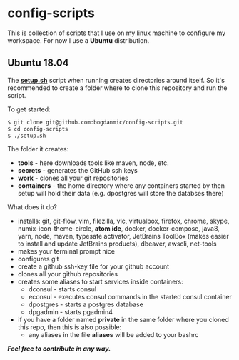config-scripts
==============

This is collection of scripts that I use on my linux machine to configure my
workspace. For now I use a **Ubuntu** distribution.

Ubuntu 18.04
------------
The [**setup.sh**](setup.sh) script when running creates directories around itself.
So it's recommended to create a folder where to clone this repository and run the script.

To  get started:
 ```bash
 $ git clone git@github.com:bogdanmic/config-scripts.git
 $ cd config-scripts
 $ ./setup.sh
 ```

The folder it creates:
 - **tools** - here downloads tools like maven, node, etc.
 - **secrets** - generates the GitHub ssh keys
 - **work** - clones all your git repositories
 - **containers** - the home directory where any containers started by then
 setup will hold their data (e.g. dpostgres will store the databses there)

What does it do?
 - installs: git, git-flow, vim, filezilla, vlc, virtualbox, firefox, chrome,
 skype, numix-icon-theme-circle, **atom ide**, docker, docker-compose, java8, yarn,
 node, maven, typesafe activator, JetBrains ToolBox (makes easier to install and
 update JetBrains products), dbeaver, awscli, net-tools
 - makes your terminal prompt nice
 - configures git
 - create a github ssh-key file for your github account
 - clones all your github repositories
 - creates some aliases to start services inside containers:
   - dconsul - starts consul
   - econsul - executes consul commands in the started consul container
   - dpostgres - starts a postgres database
   - dpgadmin - starts pgadmin4
 - if you have a folder named **private** in the same folder where you cloned
 this repo, then this is also possible:
   - any aliases in the file **aliases** will be added to your bashrc

***Feel free to contribute in any way.***
